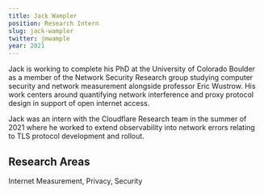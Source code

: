 ```yaml
---
title: Jack Wampler
position: Research Intern
slug: jack-wampler
twitter: jmwample
year: 2021
---
```

Jack is working to complete his PhD at the University of Colorado Boulder as a member of the Network Security Research group studying computer security and network measurement alongside professor Eric Wustrow. His work centers around quantifying network interference and proxy protocol design in support of open internet access.

Jack was an intern with the Cloudflare Research team in the summer of 2021 where he worked to extend observability into network errors relating to TLS protocol development and rollout.


## Research Areas
Internet Measurement, Privacy, Security
